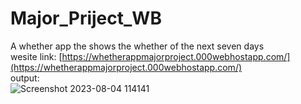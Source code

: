# Major_Priject_WB
A whether app the shows the whether of the next seven days
<br>wesite link: [https://whetherappmajorproject.000webhostapp.com/](https://whetherappmajorproject.000webhostapp.com/)
<br> output:
<br>
![Screenshot 2023-08-04 114141](https://github.com/hemasmurugan/Major_Priject_WB/assets/119405383/33351b99-a2c1-4137-89a7-6f84cc492083)
